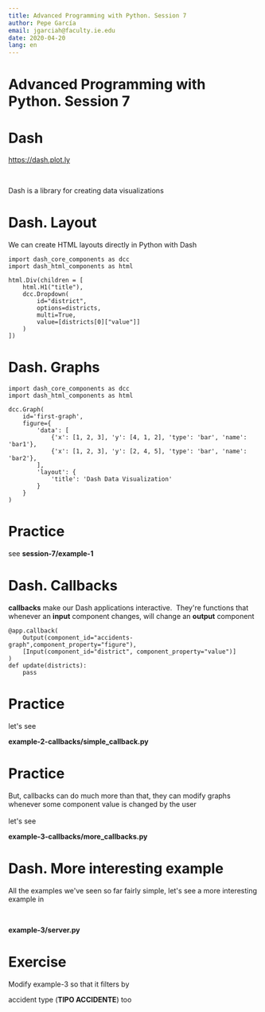 ```yaml
---
title: Advanced Programming with Python. Session 7
author: Pepe García
email: jgarciah@faculty.ie.edu
date: 2020-04-20
lang: en
---
```


Advanced Programming with Python. Session 7
===========================================


Dash
====

https://dash.plot.ly

 

Dash is a library for creating data visualizations

Dash. Layout
============

We can create HTML layouts directly in Python with Dash

    import dash_core_components as dcc
    import dash_html_components as html

    html.Div(children = [
        html.H1("title"),
        dcc.Dropdown(
            id="district",
            options=districts,
            multi=True,
            value=[districts[0]["value"]]
        )
    ])

Dash. Graphs
============

    import dash_core_components as dcc
    import dash_html_components as html

    dcc.Graph(
        id='first-graph',
        figure={
            'data': [
                {'x': [1, 2, 3], 'y': [4, 1, 2], 'type': 'bar', 'name': 'bar1'},
                {'x': [1, 2, 3], 'y': [2, 4, 5], 'type': 'bar', 'name': 'bar2'},
            ],
            'layout': {
                'title': 'Dash Data Visualization'
            }
        }
    )

Practice
========

see **session-7/example-1**

Dash. Callbacks
===============

**callbacks** make our Dash applications interactive.  They\'re
functions that whenever an **input** component changes, will change an
**output** component

    @app.callback(
        Output(component_id="accidents-graph",component_property="figure"),
        [Input(component_id="district", component_property="value")]
    )
    def update(districts):
        pass

Practice
========

let\'s see

**example-2-callbacks/simple\_callback.py**

Practice
========

But, callbacks can do much more than that, they can modify graphs
whenever some component value is changed by the user \
\
let\'s see

**example-3-callbacks/more\_callbacks.py**

Dash. More interesting example
==============================

All the examples we\'ve seen so far fairly simple, let\'s see a more
interesting example in

 

**example-3/server.py**

Exercise
========

Modify example-3 so that it filters by

accident type (**TIPO ACCIDENTE**) too
